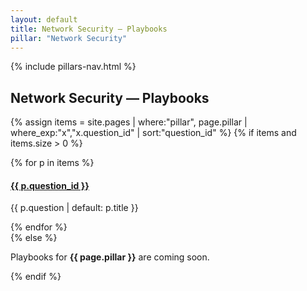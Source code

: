 ```yaml
---
layout: default
title: Network Security — Playbooks
pillar: "Network Security"
---
```


{% include pillars-nav.html %}

## Network Security — Playbooks

{% assign items = site.pages | where:"pillar", page.pillar | where_exp:"x","x.question_id" | sort:"question_id" %}
{% if items and items.size > 0 %}
<div class="guide-cards">
{% for p in items %}
  <div class="guide-card">
    <h4><a href="{{ p.url | relative_url }}">{{ p.question_id }}</a></h4>
    <p>{{ p.question | default: p.title }}</p>
  </div>
{% endfor %}
</div>
{% else %}
<p>Playbooks for <strong>{{ page.pillar }}</strong> are coming soon.</p>
{% endif %}
